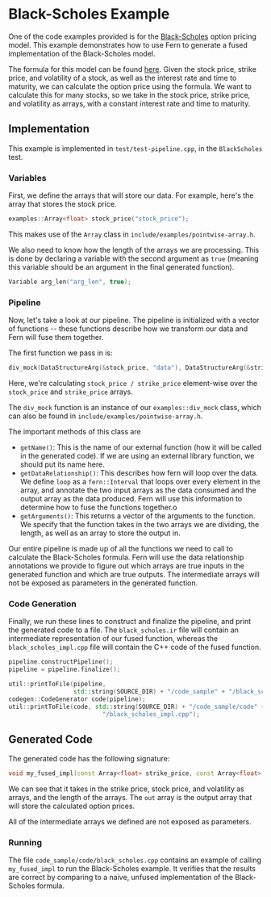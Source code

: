 # Black-Scholes Example

One of the code examples provided is for the [Black-Scholes](https://en.wikipedia.org/wiki/Black%E2%80%93Scholes_model) option pricing model. This example demonstrates how to use Fern to generate a fused implementation of the Black-Scholes model.

The formula for this model can be found [here](https://gosmej1977.blogspot.com/2013/02/black-and-scholes-formula.html). Given the stock price, strike price, and volatility of a stock, as well as the interest rate and time to maturity, we can calculate the option price using the formula. We want to calculate this for many stocks, so we take in the stock price, strike price, and volatility as arrays, with a constant interest rate and time to maturity.

## Implementation

This example is implemented in `test/test-pipeline.cpp`, in the `BlackScholes` test.

### Variables

First, we define the arrays that will store our data. For example, here's the array that stores the stock price.

```cpp
examples::Array<float> stock_price("stock_price");
```

This makes use of the `Array` class in `include/examples/pointwise-array.h`.

We also need to know how the length of the arrays we are processing. This is done by declaring a variable with the second argument as `true` (meaning this variable should be an argument in the final generated function).

```cpp
Variable arg_len("arg_len", true);
```

### Pipeline

Now, let's take a look at our pipeline. The pipeline is initialized with a vector of functions -- these functions describe how we transform our data and Fern will fuse them together.

The first function we pass in is:

```cpp
div_mock(DataStructureArg(&stock_price, "data"), DataStructureArg(&strike_price, "data"), getNode(arg_len), DataStructureArg(&s_over_k, "data"))
```

Here, we're calculating `stock_price / strike_price` element-wise over the `stock_price` and `strike_price` arrays.

The `div_mock` function is an instance of our `examples::div_mock` class, which can also be found in `include/examples/pointwise-array.h`.

The important methods of this class are

- `getName()`: This is the name of our external function (how it will be called in the generated code). If we are using an external library function, we should put its name here.
- `getDataRelationship()`: This describes how fern will loop over the data. We define `loop` as a `fern::Interval` that loops over every element in the array, and annotate the two input arrays as the data consumed and the output array as the data produced. Fern will use this information to determine how to fuse the functions together.o
- `getArguments()`: This returns a vector of the arguments to the function. We specify that the function takes in the two arrays we are dividing, the length, as well as an array to store the output in.

Our entire pipeline is made up of all the functions we need to call to calculate the Black-Scholes formula. Fern will use the data relationship annotations we provide to figure out which arrays are true inputs in the generated function and which are true outputs. The intermediate arrays will not be exposed as parameters in the generated function.

### Code Generation

Finally, we run these lines to construct and finalize the pipeline, and print the generated code to a file. The `black_scholes.ir` file will contain an intermediate representation of our fused function, whereas the `black_scholes_impl.cpp` file will contain the C++ code of the fused function.

```cpp
pipeline.constructPipeline();
pipeline = pipeline.finalize();

util::printToFile(pipeline,
                  std::string(SOURCE_DIR) + "/code_sample" + "/black_scholes.ir");
codegen::CodeGenerator code(pipeline);
util::printToFile(code, std::string(SOURCE_DIR) + "/code_sample/code" +
                          "/black_scholes_impl.cpp");
```

## Generated Code

The generated code has the following signature:

```cpp
void my_fused_impl(const Array<float> strike_price, const Array<float> stock_price, const Array<float> volatility, Array<float> out, int64_t len194);
```

We can see that it takes in the strike price, stock price, and volatility as arrays, and the length of the arrays. The `out` array is the output array that will store the calculated option prices.

All of the intermediate arrays we defined are not exposed as parameters.

### Running

The file `code_sample/code/black_scholes.cpp` contains an example of calling `my_fused_impl` to run the Black-Scholes example. It verifies that the results are correct by comparing to a naive, unfused implementation of the Black-Scholes formula.

